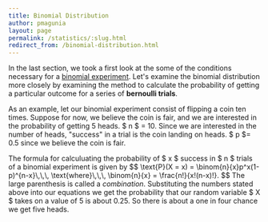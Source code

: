 ```yaml
---
title: Binomial Distribution
author: pmagunia
layout: page
permalink: /statistics/:slug.html
redirect_from: /binomial-distribution.html
---
```


<p>In the last section, we took a first look at the some of the conditions necessary for a <a href="/node/2017">binomial experiment</a>. Let's examine the binomial distribution more closely by examining the method to calculate the probability of getting a particular outcome for a series of <b>bernoulli trials</b>.</p>

<p>As an example, let our binomial experiment consist of flipping a coin ten times. Suppose for now, we believe the coin is fair, and we are interested in the probability of getting 5 heads. $ n $ = 10. Since we are interested in the number of heads, "success" in a trial is the coin landing on heads. $ p $= 0.5 since we believe the coin is fair.</p>

<p>The formula for calculuating the probability of $ x $ success in $ n $ trials of a binomial experiment is given by $$ \text{P}(X = x) = \binom{n}{x}p^x(1-p)^{n-x}\,\,\, \text{where}\,\,\, \binom{n}{x} = \frac{n!}{x!(n-x)!}. $$ The large parenthesis is called a <em>combination</em>. Substituting the numbers stated above into our equations we get the probability that our random variable $ X $ takes on a value of 5 is about 0.25. So there is about a one in four chance we get five heads.</p>
